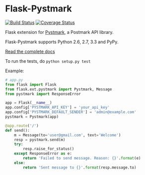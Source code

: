 Flask-Pystmark
==============

[![Build Status](https://travis-ci.org/xsleonard/flask-pystmark.png)](https://travis-ci.org/xsleonard/flask-pystmark)
[![Coverage Status](https://coveralls.io/repos/xsleonard/flask-pystmark/badge.png)](https://coveralls.io/r/xsleonard/flask-pystmark)

Flask extension for [Pystmark](https://github.com/xsleonard/pystmark), a Postmark API library.

Flask-Pystmark supports Python 2.6, 2.7, 3.3 and PyPy.

[Read the complete docs](https://flask-pystmark.readthedocs.org)

To run the tests, do `python setup.py test`

Example:

```python
# app.py
from flask import Flask
from flask.ext.pystmark import Pystmark, Message
from pystmark import ResponseError

app = Flask(__name__)
app.config['PYSTMARK_API_KEY'] = 'your_api_key'
app.config['PYSTMARK_DEFAULT_SENDER'] = 'admin@example.com'
pystmark = Pystmark(app)

@app.route('/')
def send():
    m = Message(to='user@gmail.com', text='Welcome')
    resp = pystmark.send(m)
    try:
        resp.raise_for_status()
    except ResponseError as e:
        return 'Failed to send message. Reason: {}'.format(e)
    else:
        return 'Sent message to {}'.format(resp.message.to)
```
